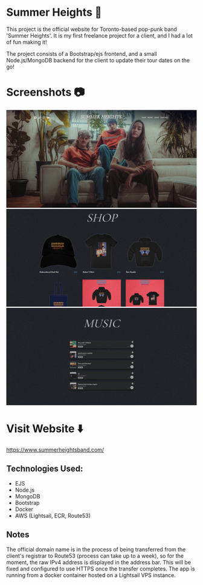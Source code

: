 # Summer Heights :guitar:

This project is the official website for Toronto-based pop-punk band 'Summer Heights'. It is my first freelance project for a client, and I had a lot of fun making it!

The project consists of a Bootstrap/ejs frontend, and a small Node.js/MongoDB backend for the client to update their tour dates on the go!

# Screenshots :camera:
![Alt text](https://github.com/mattl999/screenshots/blob/main/summer-heights/sh-sc1.png?raw=true)
![Alt text](https://github.com/mattl999/screenshots/blob/main/summer-heights/sh-sc2.png?raw=true)
![Alt text](https://github.com/mattl999/screenshots/blob/main/summer-heights/sh-sc3.png?raw=true)

# Visit Website :arrow_down:

<a href="https://www.summerheightsband.com/" target="_blank">https://www.summerheightsband.com/</a>


## Technologies Used:

- EJS
- Node.js
- MongoDB
- Bootstrap
- Docker
- AWS (Lightsail, ECR, Route53)

## Notes

The official domain name is in the process of being transferred from the client's registrar to Route53 (process can take up to a week), so for the moment, the raw IPv4 address is displayed in the address bar. This will be fixed and configured to use HTTPS once the transfer completes. The app is running from a docker container hosted on a Lightsail VPS instance. 

